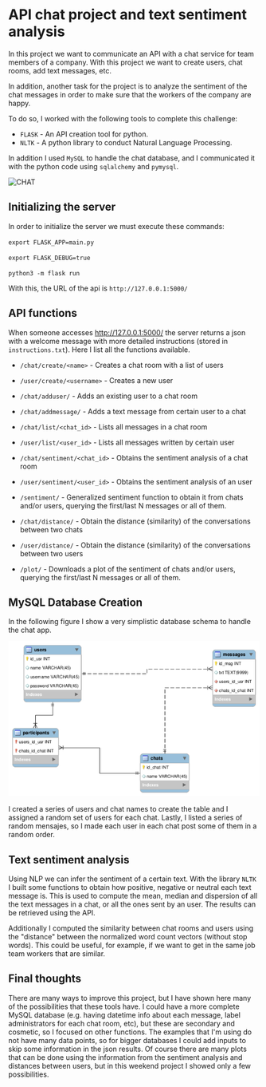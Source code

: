 # API chat project and text sentiment analysis
 
In this project we want to communicate an API with a chat service for team members of a company. With this project we want to create users, chat rooms, add text messages, etc.
 
In addition, another task for the project is to analyze the sentiment of the chat messages in order to make sure that the workers of the company are happy.
 
To do so, I worked with the following tools to complete this challenge:
- `FLASK` - An API creation tool for python.
- `NLTK` - A python library to conduct Natural Language Processing.
 
In addition I used `MySQL` to handle the chat database, and I communicated it with the python code using `sqlalchemy` and `pymysql`.

![CHAT](https://m.coruscatesolution.com/wp-content/themes/Coruscate/img/Services/chatting-application/chatting-application.svg)

## Initializing the server

In order to initialize the server we must execute these commands:

`export FLASK_APP=main.py`

`export FLASK_DEBUG=true`

`python3 -m flask run`

With this, the URL of the api is `http://127.0.0.1:5000/`
 
## API functions
 
When someone accesses http://127.0.0.1:5000/ the server returns a json with a welcome message with more detailed instructions (stored in `instructions.txt`). Here I list all the functions available.


- `/chat/create/<name>` - Creates a chat room with a list of users

- `/user/create/<username>` - Creates a new user

- `/chat/adduser/` - Adds an existing user to a chat room

- `/chat/addmessage/` - Adds a text message from certain user to a chat

- `/chat/list/<chat_id>` - Lists all messages in a chat room

- `/user/list/<user_id>` - Lists all messages written by certain user

- `/chat/sentiment/<chat_id>` - Obtains the sentiment analysis of a chat room

- `/user/sentiment/<user_id>` - Obtains the sentiment analysis of an user

- `/sentiment/` - Generalized sentiment function to obtain it from chats and/or users, querying the first/last N messages or all of them.

- `/chat/distance/` - Obtain the distance (similarity) of the conversations between two chats

- `/user/distance/` - Obtain the distance (similarity) of the conversations between two users

- `/plot/` - Downloads a plot of the sentiment of chats and/or users, querying the first/last N messages or all of them.
 
## MySQL Database Creation
 
In the following figure I show a very simplistic database schema to handle the chat app.
 
![CHAT SHEMA](images/sql_schema.png)
 
I created a series of users and chat names to create the table and I assigned a random set of users for each chat. Lastly, I listed a series of random mensajes, so I made each user in each chat post some of them in a random order.
 
## Text sentiment analysis
 
Using NLP we can infer the sentiment of a certain text. With the library `NLTK` I built some functions to obtain how positive, negative or neutral each text message is. This is used to compute the mean, median and dispersion of all the text messages in a chat, or all the ones sent by an user. The results can be retrieved using the API.

Additionally I computed the similarity between chat rooms and users using the "distance" between the normalized word count vectors (without stop words). This could be useful, for example, if we want to get in the same job team workers that are similar.
 
## Final thoughts
 
There are many ways to improve this project, but I have shown here many of the possibilities that these tools have. I could have a more complete MySQL database (e.g. having datetime info about each message, label administrators for each chat room, etc), but these are secondary and cosmetic, so I focused on other functions. The examples that I'm using do not have many data points, so for bigger databases I could add inputs to skip some information in the json results. Of course there are many plots that can be done using the information from the sentiment analysis and distances between users, but in this weekend project I showed only a few possibilities.

